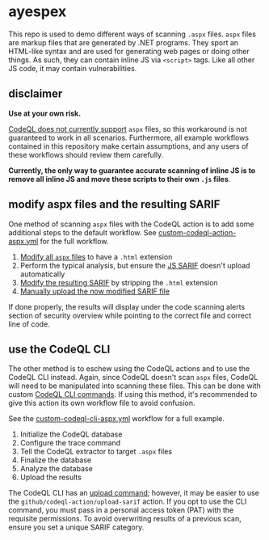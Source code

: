 # ayespex

This repo is used to demo different ways of scanning `.aspx` files. `aspx` files are markup files that are generated by .NET programs. They sport an HTML-like syntax and are used for generating web pages or doing other things. As such, they can contain inline JS via `<script>` tags. Like all other JS code, it may contain vulnerabilities.

## disclaimer

**Use at your own risk.**

[CodeQL does not currently support](https://codeql.github.com/docs/codeql-overview/supported-languages-and-frameworks/) `aspx` files, so this workaround is not guaranteed to work in all scenarios. Furthermore, all example workflows contained in this repository make certain assumptions, and any users of these workflows should review them carefully.

**Currently, the only way to guarantee accurate scanning of inline JS is to remove all inline JS and move these scripts to their own `.js` files**.

## modify aspx files and the resulting SARIF

One method of scanning `aspx` files with the CodeQL action is to add some additional steps to the default workflow. See [custom-codeql-action-aspx.yml](./.github/workflows/custom-codeql-action-aspx.yml) for the full workflow.

1. [Modify all `aspx` files](./.github/workflows/custom-codeql-action-aspx.yml#L43) to have a `.html` extension 
2. Perform the typical analysis, but ensure the [JS SARIF](./.github/workflows/custom-codeql-action-aspx.yml#L59) doesn't upload automatically
3. [Modify the resulting SARIF](./.github/workflows/custom-codeql-action-aspx.yml#L72) by stripping the `.html` extension
4. [Manually upload the now modified SARIF file](./.github/workflows/custom-codeql-action-aspx.yml#L80)

If done properly, the results will display under the code scanning alerts section of security overview while pointing to the correct file and correct line of code.

## use the CodeQL CLI

The other method is to eschew using the CodeQL actions and to use the CodeQL CLI instead. Again, since CodeQL doesn't scan `aspx` files, CodeQL will need to be manipulated into scanning these files. This can be done with custom [CodeQL CLI commands](https://codeql.github.com/docs/codeql-cli/manual/). If using this method, it's recommended to give this action its own workflow file to avoid confusion.

See the [custom-codeql-cli-aspx.yml](./.github/workflows/custom-codeql-cli-aspx.yml#L32) workflow for a full example.

1. Initialize the CodeQL database
2. Configure the trace command 
3. Tell the CodeQL extractor to target `.aspx` files
4. Finalize the database
5. Analyze the database
6. Upload the results

The CodeQL CLI has an [upload command](https://codeql.github.com/docs/codeql-cli/manual/github-upload-results/); however, it may be easier to use the `github/codeql-action/upload-sarif` action. If you opt to use the CLI command, you must pass in a personal access token (PAT) with the requisite permissions. To avoid overwriting results of a previous scan, ensure you set a unique SARIF category.